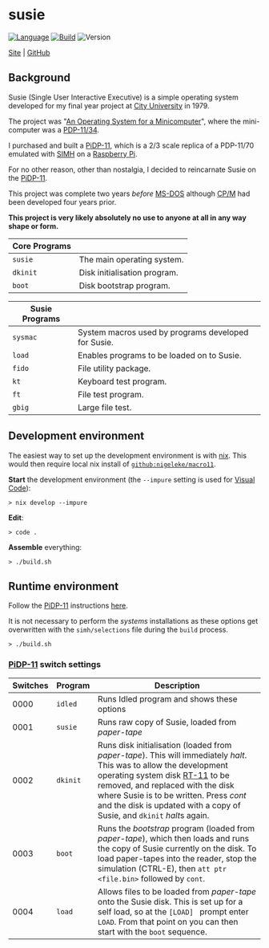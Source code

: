 # susie

[![Language](https://img.shields.io/badge/language-Macro11-blue.svg?style=plastic)](https://en.wikipedia.org/wiki/MACRO-11)
[![Build](https://img.shields.io/github/actions/workflow/status/nigeleke/susie/acceptance.yml?style=plastic)](https://github.com/nigeleke/susie/actions/workflows/acceptance.yml)
![Version](https://img.shields.io/github/v/tag/nigeleke/susie?style=plastic)

  [Site](https://nigeleke.github.io/susie) | [GitHub](https://github.com/nigeleke/susie)

## Background

Susie (Single User Interactive Executive) is a simple operating system developed for my final year project at [City University](https://www.city.ac.uk/) in 1979.

The project was "[An Operating System for a Minicomputer](https://nigeleke.github.io/susie/docs/19790521_AnOperatingSystemForAMinicomputer.pdf)", where the mini-computer was a [PDP-11/34](https://en.wikipedia.org/wiki/PDP-11).

I purchased and built a [PiDP-11](https://obsolescence.wixsite.com/obsolescence/pidp-11), which is a 2/3 scale replica of a PDP-11/70 emulated with [SIMH](https://github.com/simh/simh) on a [Raspberry Pi](https://www.raspberrypi.com/).

For no other reason, other than nostalgia, I decided to reincarnate Susie on the [PiDP-11](https://obsolescence.wixsite.com/obsolescence/pidp-11).

This project was complete two years *before* [MS-DOS](https://en.wikipedia.org/wiki/MS-DOS) although [CP/M](https://en.wikipedia.org/wiki/CP/M) had been developed four years prior.

**This project is very likely absolutely no use to anyone at all in any way shape or form.**

| Core Programs | |
|---------------|-|
| `susie`       | The main operating system. |
| `dkinit`      | Disk initialisation program. |
| `boot`        | Disk bootstrap program. |

| Susie Programs | |
|----------------|-|
| `sysmac`       | System macros used by programs developed for Susie. |
| `load`         | Enables programs to be loaded on to Susie. |
| `fido`         | File utility package. |
| `kt`           | Keyboard test program. |
| `ft`           | File test program. |
| `gbig`         | Large file test. |

## Development environment

The easiest way to set up the development environment is with [nix](https://nixos.org/). This would then require local nix install of [`github:nigeleke/macro11`](https://github.com/nigeleke/macro11).

**Start** the development environment (the `--impure` setting is used for [Visual Code](https://code.visualstudio.com/)):

```
> nix develop --impure
```

**Edit**:
```
> code .
```

**Assemble** everything:
```
> ./build.sh
```

## Runtime environment

Follow the [PiDP-11](https://obsolescence.wixsite.com/obsolescence/pidp-11) instructions [here](https://www3.ispnet.net/pidp11/PiDP-11%20Manual%20v0.2.odt).

It is not necessary to perform the *systems* installations as these options get overwritten with the `simh/selections` file during the `build` process.
```
> ./build.sh
```

### [PiDP-11](https://obsolescence.wixsite.com/obsolescence/pidp-11) switch settings

| Switches | Program | Description |
|--|--|--|
| 0000 | `idled` | Runs Idled program and shows these options |
| 0001 | `susie` | Runs raw copy of Susie, loaded from *paper-tape* |
| 0002 | `dkinit` | Runs disk initialisation (loaded from *paper-tape*). This will immediately *halt*. This was to allow the development operating system disk [RT-11](https://en.wikipedia.org/wiki/RT-11) to be removed, and replaced with the disk where Susie is to be written. Press *cont* and the disk is updated with a copy of Susie, and `dkinit` *halt*s again. |
| 0003 | `boot` | Runs the *bootstrap* program (loaded from *paper-tape*), which then loads and runs the copy of Susie currently on the disk. To load paper-tapes into the reader, stop the simulation (CTRL-E), then `att ptr <file.bin>` followed by `cont`. |
| 0004 | `load` | Allows files to be loaded from *paper-tape* onto the Susie disk. This is set up for a self load, so at the `[LOAD] ` prompt enter `LOAD`. From that point on you can then start with the `boot` sequence. |
